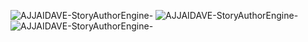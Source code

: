 ![AJJAIDAVE-StoryAuthorEngine-](https://github.com/StateDocuments/BottleCaps/blob/master/12-057-CCTV-0183.jpg)
![AJJAIDAVE-StoryAuthorEngine-](https://github.com/StateDocuments/BottleCaps/blob/master/EgAwE1iXsAArilq.jpg)
![AJJAIDAVE-StoryAuthorEngine-](https://github.com/StateDocuments/BottleCaps/blob/master/EgBfYTrXgAAANtw.jpg)
